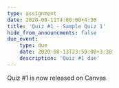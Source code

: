 ```yaml
---
type: assignment
date: 2020-08-11T4:00:00+4:30
title: 'Quiz #1 - Sample Quiz 1'
hide_from_announcments: false
due_event: 
    type: due
    date: 2020-08-13T23:59:00+3:30
    description: 'Quiz #1 due'
---
```

Quiz #1 is now released on Canvas